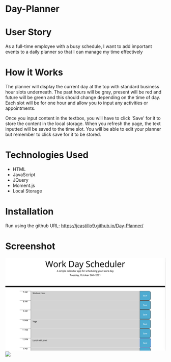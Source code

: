 # Day-Planner

# User Story
As a full-time employee with a busy schedule, I want to add important events to a daily planner so that I can manage my time effectively

# How it Works
The planner will display the current day at the top with standard business hour slots underneath. The past hours will be gray, present will be red and future will be green and this should change depending on the time of day. Each slot will be for one hour and allow you to input any activities or appointments. 

Once you input content in the textbox, you will have to click 'Save' for it to store the content in the local storage.
When you refresh the page, the text inputted will be saved to the time slot. You will be able to edit your planner but remember to click save for it to be stored.  

# Technologies Used
* HTML
* JavaScript
* JQuery
* Moment.js
* Local Storage

# Installation
Run using the github URL: https://jcastillo9.github.io/Day-Planner/

# Screenshot
<img src="assets/images/screen_shot.png"/>
<img src="assets/images/screenshot1.png"/>